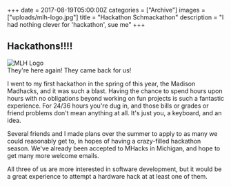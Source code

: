 +++
date = 2017-08-19T05:00:00Z
categories = ["Archive"]
images = ["uploads/mlh-logo.jpg"]
title = "Hackathon Schmackathon"
description = "I had nothing clever for 'hackathon', sue me"
+++

## Hackathons!!!!

![MLH Logo](/uploads/mlh-logo.jpg#center)  
They're here again! They came back for us!  

I went to my first hackathon in the spring of this year, the Madison Madhacks, and it was such a blast.  Having the chance to spend hours upon hours with no obligations beyond working on fun projects is such a fantastic experience.  For 24/36 hours you're dug in, and those bills or grades or friend problems don't mean anything at all. It's just you, a keyboard, and an idea.  

Several friends and I made plans over the summer to apply to as many we could reasonably get to, in hopes of having a crazy-filled hackathon season.  We've already been accepted to MHacks in Michigan, and hope to get many more welcome emails.  

All three of us are more interested in software development, but it would be a great experience to attempt a hardware hack at at least one of them.